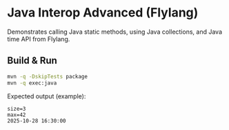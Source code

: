 # Java Interop Advanced (Flylang)

Demonstrates calling Java static methods, using Java collections, and Java time API from Flylang.

## Build & Run

```bash
mvn -q -DskipTests package
mvn -q exec:java
```

Expected output (example):
```
size=3
max=42
2025-10-28 16:30:00
```
